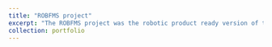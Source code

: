 ```yaml
---
title: "ROBFMS project"
excerpt: "The ROBFMS project was the robotic product ready version of the iFROG project that I had the responsibility of managing as the Project Engineer from 2020 to 2021. Standing amidst powerful waves in briny waters, offshore wind turbines can suffer from rust, corrosion and eventually cracking of their foundations. Over time, they also accumulate weighty masses of algae and other microorganisms that can create drag, impede technicians trying to work on them and ultimately undermine and reduce turbines lifetimes at sea. Sending divers to the depths of the ocean for maintenance and cleaning of subsea structures is a risky business that entails long delays, as seas are in unsafe conditions for much of time, due to the harsh environment in which marine energy assets operate. An estimated 65% of the total lifetime operating costs are related to inspection and maintenance equipment, so operators have to combat corrosion, fouling and fatigue of the structures. The nature of the operating environment including the splash zone represent major challenges for traditional inspection techniques such as divers and ROV's. ROBFMS represents the latest stage of this development, a robotic platform for external cleaning of steel structures used in the offshore wind and marine industries and can carry out not just a visual check, but a full NDT inspection carrying a varying payload of different equipment as attachments and cleaning of problematic bio fouling. It can do this quickly enough and with great precision while repeatability is the aim of any maintenance tasks. ROBFMS is the latest chapter in this success story the project funded by innovate uk linked long-standing partners such as Brunel Innovation Center (BIC) with the European Marine Energy Center (EMEC), the world's first and leading facility for testing wave and tidal energy converters in Orkney Islands Scotland. It has inherited all the leading features from its predecessor (iFROG): (i) easy to control remote operation, (ii) reliable adhesion performing flawlessly on external steel surfaces of large structures and (iii) subsea design, (iv) ruggedized cage for even more compact transportion to offshore using small vessels and minimal crews. The improved robotic platform can still carry a significant payload and is fully compatible with NDT probes and pressure jetting-based cleaning systems. Used as a base it can create a team of inspection robots that perform various operational tasks on site and offer remote control by inspection teams and data collection capabilities. These smart robotic assistants could help offshore asset operators protect human workers from hazardous environments and effectively predict major faults using the collective data. they are capable of contributing to the maintenance schedule optimization and as a result to a reduction in inspection and maintenance costs leading to decrease to consumer energy prices.<br/>[Link to project video](https://www.youtube.com/watch?v=1KYhJjmk5II)"
collection: portfolio
---
```

